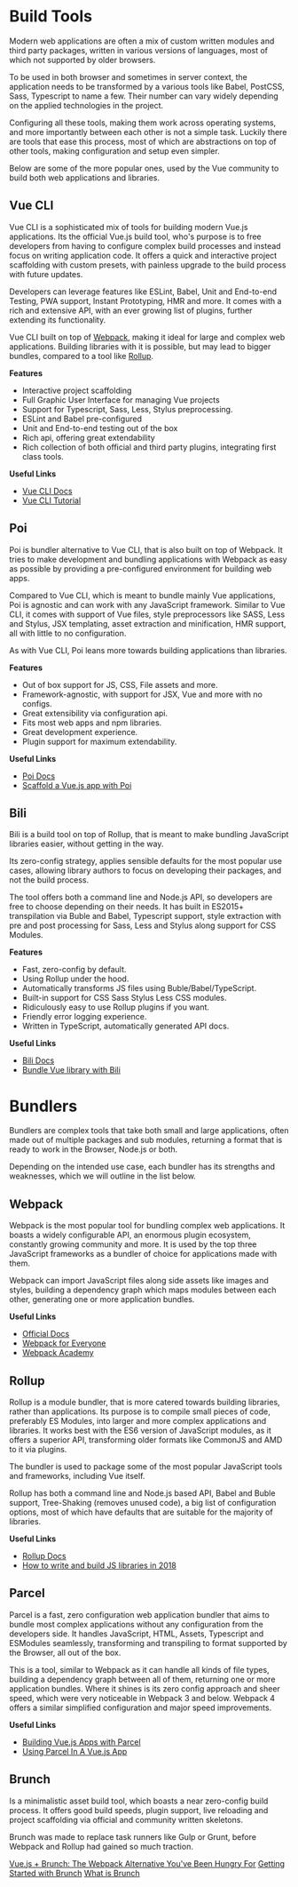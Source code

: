# Build Tools
Modern web applications are often a mix of custom written modules and third party packages, written in various versions of languages, most of which not supported by older browsers. 

To be used in both browser and sometimes in server context, the application needs to be transformed by a various tools like Babel, PostCSS, Sass, Typescript to name a few. Their number can vary widely depending on the applied technologies in the project.

Configuring all these tools, making them work across operating systems, and more importantly between each other is not a simple task. Luckily there are tools that ease this process, most of which are abstractions on top of other tools, making configuration and setup even simpler.

Below are some of the more popular ones, used by the Vue community to build both web applications and libraries.

## Vue CLI
Vue CLI is a sophisticated mix of tools for building modern Vue.js applications. Its the official Vue.js build tool, who's purpose is to free developers from having to configure complex build processes and instead focus on writing application code. It offers a quick and interactive project scaffolding with custom presets, with painless upgrade to the build process with future updates.

Developers can leverage features like ESLint, Babel, Unit and End-to-end Testing, PWA support, Instant Prototyping, HMR and more. It comes with a rich and extensive API, with an ever growing list of plugins, further extending its functionality. 

Vue CLI built on top of [Webpack](./build-tools.md#webpack), making it ideal for large and complex web applications. Building libraries with it is possible, but may lead to bigger bundles, compared to a tool like [Rollup](./build-tools.md#rollup).

**Features**
* Interactive project scaffolding
* Full Graphic User Interface for managing Vue projects
* Support for Typescript, Sass, Less, Stylus preprocessing.
* ESLint and Babel pre-configured
* Unit and End-to-end testing out of the box
* Rich api, offering great extendability
* Rich collection of both official and third party plugins, integrating first class tools.

**Useful Links**

* [Vue CLI Docs](https://cli.vuejs.org/)
* [Vue CLI Tutorial](https://flaviocopes.com/vue-cli/)

## Poi
Poi is bundler alternative to Vue CLI, that is also built on top of Webpack. It tries to make development and bundling applications with Webpack as easy as possible by providing a pre-configured environment for building web apps.

Compared to Vue CLI, which is meant to bundle mainly Vue applications, Poi is agnostic and can work with any JavaScript framework. Similar to Vue CLI, it comes with support of Vue files, style preprocessors like SASS, Less and Stylus, JSX templating, asset extraction and minification, HMR support, all with little to no configuration. 

As with Vue CLI, Poi leans more towards building applications than libraries. 

**Features**
* Out of box support for JS, CSS, File assets and more.
* Framework-agnostic, with support for JSX, Vue and more with no configs.
* Great extensibility via configuration api.
* Fits most web apps and npm libraries.
* Great development experience.
* Plugin support for maximum extendability.

**Useful Links**
* [Poi Docs](https://poi.js.org/)
* [Scaffold a Vue.js app with Poi](https://alligator.io/vuejs/vue-scaffold-poi/)

## Bili
Bili is a build tool on top of Rollup, that is meant to make bundling JavaScript libraries easier, without getting in the way.

Its zero-config strategy, applies sensible defaults for the most popular use cases, allowing library authors to focus on developing their packages, and not the build process. 

The tool offers both a command line and Node.js API, so developers are free to choose depending on their needs. It has built in ES2015+ transpilation via Buble and Babel, Typescript support, style extraction with pre and post processing for Sass, Less and Stylus along support for CSS Modules.

**Features**
* Fast, zero-config by default.
* Using Rollup under the hood.
* Automatically transforms JS files using Buble/Babel/TypeScript.
* Built-in support for CSS Sass Stylus Less CSS modules.
* Ridiculously easy to use Rollup plugins if you want.
* Friendly error logging experience.
* Written in TypeScript, automatically generated API docs.

**Useful Links**

* [Bili Docs](https://bili.egoist.sh/)
* [Bundle Vue library with Bili](https://medium.com/@sox/bundle-vue-library-with-bili-65de446365a8)

# Bundlers
Bundlers are complex tools that take both small and large applications, often made out of multiple packages and sub modules, returning a format that is ready to work in the Browser, Node.js or both.
 
Depending on the intended use case, each bundler has its strengths and weaknesses, which we will outline in the list below.

## Webpack
Webpack is the most popular tool for bundling complex web applications. It boasts a widely configurable API, an enormous plugin ecosystem, constantly growing community and more. It is used by the top three JavaScript frameworks as a bundler of choice for applications made with them.

Webpack can import JavaScript files along side assets like images and styles, building a dependency graph which maps modules between each other, generating one or more application bundles.  

**Useful Links**

* [Official Docs](https://webpack.js.org/)
* [Webpack for Everyone](https://laracasts.com/series/webpack-for-everyone)
* [Webpack Academy](https://webpack.academy/)

## Rollup
Rollup is a module bundler, that is more catered towards building libraries, rather than applications. Its purpose is to compile small pieces of code, preferably ES Modules, into larger and more complex applications and libraries. It works best with the ES6 version of JavaScript modules, as it offers a superior API, transforming older formats like CommonJS and AMD to it via plugins. 

The bundler is used to package some of the most popular JavaScript tools and frameworks, including Vue itself.

Rollup has both a command line and Node.js based API, Babel and Buble support, Tree-Shaking (removes unused code), a big list of configuration options, most of which have defaults that are suitable for the majority of libraries.

**Useful Links**

* [Rollup Docs](https://rollupjs.org/guide/en)
* [How to write and build JS libraries in 2018](https://medium.com/@kelin2025/so-you-wanna-use-es6-modules-714f48b3a953)

## Parcel
Parcel is a fast, zero configuration web application bundler that aims to bundle most complex applications without any configuration from the developers side. It handles JavaScript, HTML, Assets, Typescript and ESModules seamlessly, transforming and transpiling to format supported by the Browser, all out of the box. 

This is a tool, similar to Webpack as it can handle all kinds of file types, building a dependency graph between all of them, returning one or more application bundles. Where it shines is its zero config approach and sheer speed, which were very noticeable in Webpack 3 and below. Webpack 4 offers a similar simplified configuration and major speed improvements.

**Useful Links**

* [Building Vue.js Apps with Parcel](https://alligator.io/vuejs/vue-parceljs/)
* [Using Parcel In A Vue.js App](https://scotch.io/tutorials/using-parcel-in-a-vuejs-app)

## Brunch
Is a minimalistic asset build tool, which boasts a near zero-config build process. It offers good build speeds, plugin support, live reloading and project scaffolding via official and community written skeletons.

Brunch was made to replace task runners like Gulp or Grunt, before Webpack and Rollup had gained so much traction.

[Vue.js + Brunch: The Webpack Alternative You've Been Hungry For](https://vuejsdevelopers.com/2017/08/20/vue-js-brunch/)
[Getting Started with Brunch](https://scotch.io/tutorials/getting-started-with-brunch-the-ultra-fast-simple-config-build-tool)
[What is Brunch](https://github.com/brunch/brunch-guide/blob/master/content/en/chapter01-whats-brunch.md)
